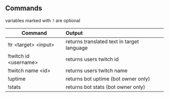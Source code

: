 ## Commands

variables marked with `?` are optional

| Command                  | Output                                     |
| ------------------------ | :----------------------------------------- |
| !tr \<target\> \<input\> | returns translated text in target language |
| !twitch id \<username\>  | returns users twitch id                    |
| !twitch name \<id\>      | returns users twitch name                  |
| !uptime                  | returns bot uptime (bot owner only)        |
| !stats                   | returns bot stats (bot owner only)         |
